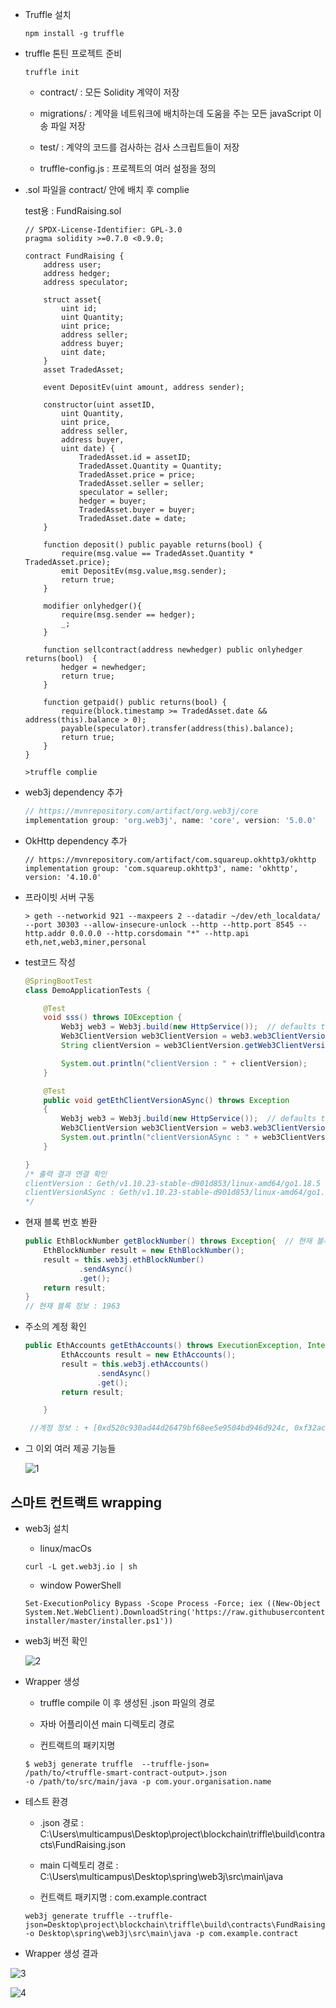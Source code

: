 
* Truffle 설치

  ```
  npm install -g truffle
  ```
* truffle 톤틴 프로젝트 준비
  ```
  truffle init
  ```

  * contract/ : 모든 Solidity 계약이 저장

  * migrations/ : 계약을 네트워크에 배치하는데 도움을 주는 모든 javaScript 이송 파일 저장

  * test/ : 계약의 코드를 검사하는 검사 스크립트들이 저장

  * truffle-config.js : 프로젝트의 여러 설정을 정의

* .sol 파일을 contract/ 안에 배치 후 complie

    test용 : FundRaising.sol
    ```
    // SPDX-License-Identifier: GPL-3.0
    pragma solidity >=0.7.0 <0.9.0;

    contract FundRaising {
        address user;
        address hedger;
        address speculator;

        struct asset{
            uint id;
            uint Quantity;
            uint price;
            address seller;
            address buyer;
            uint date;
        }
        asset TradedAsset;

        event DepositEv(uint amount, address sender);

        constructor(uint assetID,
            uint Quantity,
            uint price,
            address seller,
            address buyer,
            uint date) {
                TradedAsset.id = assetID;
                TradedAsset.Quantity = Quantity;
                TradedAsset.price = price;
                TradedAsset.seller = seller;
                speculator = seller;
                hedger = buyer;
                TradedAsset.buyer = buyer;
                TradedAsset.date = date;
        }

        function deposit() public payable returns(bool) {
            require(msg.value == TradedAsset.Quantity * TradedAsset.price);
            emit DepositEv(msg.value,msg.sender);
            return true;
        }

        modifier onlyhedger(){
            require(msg.sender == hedger);
            _;
        }

        function sellcontract(address newhedger) public onlyhedger returns(bool)  {
            hedger = newhedger;
            return true;
        }

        function getpaid() public returns(bool) {
            require(block.timestamp >= TradedAsset.date && address(this).balance > 0);
            payable(speculator).transfer(address(this).balance);
            return true;
        }
    }
    ```

    ```
    >truffle complie
    ```

* web3j dependency 추가
    ```gradle
    // https://mvnrepository.com/artifact/org.web3j/core
    implementation group: 'org.web3j', name: 'core', version: '5.0.0'
    ```
* OkHttp dependency 추가
    ```
    // https://mvnrepository.com/artifact/com.squareup.okhttp3/okhttp
    implementation group: 'com.squareup.okhttp3', name: 'okhttp', version: '4.10.0'
    ```


* 프라이빗 서버 구동
    ```
    > geth --networkid 921 --maxpeers 2 --datadir ~/dev/eth_localdata/ --port 30303 --allow-insecure-unlock --http --http.port 8545 --http.addr 0.0.0.0 --http.corsdomain "*" --http.api eth,net,web3,miner,personal
    ```


* test코드 작성
    ```java
    @SpringBootTest
    class DemoApplicationTests {

        @Test
        void sss() throws IOException {
            Web3j web3 = Web3j.build(new HttpService());  // defaults to http://localhost:8545/
            Web3ClientVersion web3ClientVersion = web3.web3ClientVersion().send();
            String clientVersion = web3ClientVersion.getWeb3ClientVersion();

            System.out.println("clientVersion : " + clientVersion);
        }

        @Test
        public void getEthClientVersionASync() throws Exception
        {
            Web3j web3 = Web3j.build(new HttpService());  // defaults to http://localhost:8545/
            Web3ClientVersion web3ClientVersion = web3.web3ClientVersion().sendAsync().get();
            System.out.println("clientVersionASync : " + web3ClientVersion.getWeb3ClientVersion());
        }

    }
    /* 출력 결과 연결 확인
    clientVersion : Geth/v1.10.23-stable-d901d853/linux-amd64/go1.18.5
    clientVersionASync : Geth/v1.10.23-stable-d901d853/linux-amd64/go1.18.5
    */
    ```

* 현재 블록 번호 봔환
    ```java
    public EthBlockNumber getBlockNumber() throws Exception{  // 현재 블록 번호
        EthBlockNumber result = new EthBlockNumber();
        result = this.web3j.ethBlockNumber()
                .sendAsync()
                .get();
        return result;
    }
    // 현재 블록 정보 : 1963
    ```

* 주소의 계정 확인
    ```java
    public EthAccounts getEthAccounts() throws ExecutionException, InterruptedException {
            EthAccounts result = new EthAccounts();
            result = this.web3j.ethAccounts()
                    .sendAsync()
                    .get();
            return result;

        }

     //계정 정보 : + [0xd520c930ad44d26479bf68ee5e9504bd946d924c, 0xf32ac93d2a067ad49671216bdb7317741fdaea9a, 0xa101f8b1b8c9dccc605180091fec4e172307d1a6, 0xb7b50bc2d57a108d2c2edd279b7f3ac5a3ddbb14, 0xf87cc28f62d85931eb4e67759e51280e93b91ca9]   
    ```

* 그 이외 여러 제공 기능들

    ![1](as/1.PNG)


## 스마트 컨트랙트 wrapping

* web3j 설치

    * linux/macOs
    ```
    curl -L get.web3j.io | sh
    ```

    * window PowerShell
    ```
    Set-ExecutionPolicy Bypass -Scope Process -Force; iex ((New-Object System.Net.WebClient).DownloadString('https://raw.githubusercontent.com/web3j/web3j-installer/master/installer.ps1'))
    ```

* web3j 버전 확인 

    ![2](as/2.PNG)

* Wrapper 생성

    * truffle compile 이 후 생성된 .json 파일의 경로

    * 자바 어플리이션 main 디렉토리 경로

    * 컨트랙트의 패키지명   

    ```
    $ web3j generate truffle  --truffle-json=
  /path/to/<truffle-smart-contract-output>.json 
  -o /path/to/src/main/java -p com.your.organisation.name
    ```

* 테스트 환경

    *  .json 경로 : C:\Users\multicampus\Desktop\project\blockchain\triffle\build\contracts\FundRaising.json

    * main 디렉토리 경로 : C:\Users\multicampus\Desktop\spring\web3j\src\main\java

    * 컨트랙트 패키지명 : com.example.contract

    ```
    web3j generate truffle --truffle-json=Desktop\project\blockchain\triffle\build\contracts\FundRaising.json -o Desktop\spring\web3j\src\main\java -p com.example.contract
    ```

* Wrapper 생성 결과

![3](as/3.PNG)

![4](as/4.PNG)